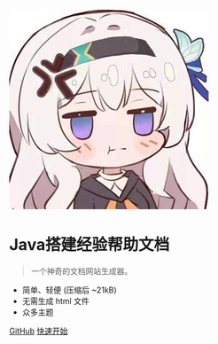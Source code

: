 <!-- _coverpage.md -->

![logo](assets/icon.jpg)

# Java搭建经验帮助文档

> 一个神奇的文档网站生成器。
    
  - 简单、轻便 (压缩后 ~21kB)
  - 无需生成 html 文件
  - 众多主题

[GitHub](https://github.com/docsifyjs/docsify/)
[快速开始](README.md)